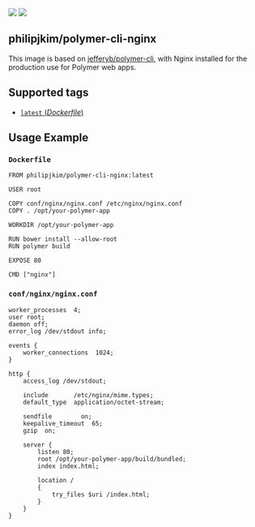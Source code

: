 [![](https://images.microbadger.com/badges/version/philipjkim/polymer-cli-nginx.svg)](http://microbadger.com/images/philipjkim/polymer-cli-nginx "Get your own version badge on microbadger.com") [![](https://images.microbadger.com/badges/image/philipjkim/polymer-cli-nginx.svg)](http://microbadger.com/images/philipjkim/polymer-cli-nginx "Get your own image badge on microbadger.com")


## philipjkim/polymer-cli-nginx

This image is based on [jefferyb/polymer-cli](https://hub.docker.com/r/jefferyb/polymer-cli/), with Nginx installed for the production use for Polymer web apps.


## Supported tags

-	[`latest` (*Dockerfile*)](https://github.com/philipjkim/docker-polymer-cli-nginx/blob/master/Dockerfile)


## Usage Example

### `Dockerfile`

```text
FROM philipjkim/polymer-cli-nginx:latest

USER root

COPY conf/nginx/nginx.conf /etc/nginx/nginx.conf
COPY . /opt/your-polymer-app

WORKDIR /opt/your-polymer-app

RUN bower install --allow-root
RUN polymer build

EXPOSE 80

CMD ["nginx"]

```

### `conf/nginx/nginx.conf`

```text
worker_processes  4;
user root;
daemon off;
error_log /dev/stdout info;

events {
    worker_connections  1024;
}

http {
    access_log /dev/stdout;

    include       /etc/nginx/mime.types;
    default_type  application/octet-stream;

    sendfile        on;
    keepalive_timeout  65;
    gzip  on;

    server {
        listen 80;
        root /opt/your-polymer-app/build/bundled;
        index index.html;

        location /
        {
            try_files $uri /index.html;
        }
    }
}

```